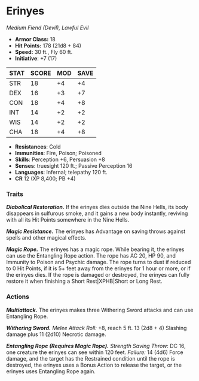 # Erinyes

*Medium Fiend (Devil), Lawful Evil*

- **Armor Class:** 18
- **Hit Points:** 178 (21d8 + 84)
- **Speed:** 30 ft., Fly 60 ft.
- **Initiative**: +7 (17)

|STAT|SCORE|MOD|SAVE|
| --- | --- | --- | ---- |
| STR | 18 | +4 | +4 |
| DEX | 16 | +3 | +7 |
| CON | 18 | +4 | +8 |
| INT | 14 | +2 | +2 |
| WIS | 14 | +2 | +2 |
| CHA | 18 | +4 | +8 |

- **Resistances**: Cold
- **Immunities**: Fire, Poison; Poisoned
- **Skills**: Perception +6, Persuasion +8
- **Senses**: truesight 120 ft.; Passive Perception 16
- **Languages**: Infernal; telepathy 120 ft.
- **CR** 12 (XP 8,400; PB +4)

### Traits

***Diabolical Restoration.*** If the erinyes dies outside the Nine Hells, its body disappears in sulfurous smoke, and it gains a new body instantly, reviving with all its Hit Points somewhere in the Nine Hells.

***Magic Resistance.*** The erinyes has Advantage on saving throws against spells and other magical effects.

***Magic Rope.*** The erinyes has a magic rope. While bearing it, the erinyes can use the Entangling Rope action. The rope has AC 20, HP 90, and Immunity to Poison and Psychic damage. The rope turns to dust if reduced to 0 Hit Points, if it is 5+ feet away from the erinyes for 1 hour or more, or if the erinyes dies. If the rope is damaged or destroyed, the erinyes can fully restore it when finishing a Short Rest|XPHB|Short or Long Rest.


### Actions

***Multiattack.*** The erinyes makes three Withering Sword attacks and can use Entangling Rope.

***Withering Sword.*** *Melee Attack Roll:* +8, reach 5 ft. 13 (2d8 + 4) Slashing damage plus 11 (2d10) Necrotic damage.

***Entangling Rope (Requires Magic Rope).*** *Strength Saving Throw*: DC 16, one creature the erinyes can see within 120 feet. *Failure:*  14 (4d6) Force damage, and the target has the Restrained condition until the rope is destroyed, the erinyes uses a Bonus Action to release the target, or the erinyes uses Entangling Rope again.
